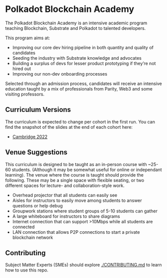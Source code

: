 # Polkadot Blockchain Academy

The Polkadot Blockchain Academy is an intensive academic program teaching Blockchain, Substrate and Polkadot to talented developers.

This program aims at:

- Improving our core dev hiring pipeline in both quantity and quality of candidates
- Seeding the industry with Substrate knowledge and advocates
- Building a surplus of devs for lesser product prototyping if they’re not hired out
- Improving our non-dev onboarding processes

Selected through an admission process, candidates will receive an intensive education taught by a mix of professionals from Parity, Web3 and some visiting professors.

## Curriculum Versions

The curriculum is expected to change per cohort in the first run. You can find the snapshot of the slides at the end of each cohort here:

- [Cambridge 2022](https://github.com/Polkadot-Blockchain-Academy/pba-content/tree/cambridge-2022)

## Venue Suggestions

This curriculum is designed to be taught as an in-person course with ~25-60 students. (Although it may be somewhat useful for online or independant learning). The venue where the course is taught should provide the following. These may be a single space with flexible seating, or two different spaces for lecture- and collaboration-style work.

- Overhead projector that all students can easily see
- Aisles for instructors to easily move among students to answer questions or help debug
- Groupwork stations where student groups of 5-10 students can gather
- A large whiteboard for instructors to share diagrams
- Internet connection that can support >10Mbps while all students are connected
- LAN connection that allows P2P connections to start a private blockchain network

## Contributing

Subject Matter Experts (SMEs) should explore [./CONTRIBUTING.md](./CONTRIBUTING.md) to learn how to use this repo.

